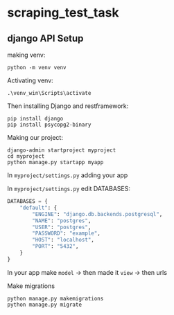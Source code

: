 # scraping_test_task
## django API Setup
making venv:
```shell
python -m venv venv
```

Activating venv:
```shell
.\venv_win\Scripts\activate
```

Then installing Django and restframework:
```shell
pip install django
pip install psycopg2-binary
```

Making our project:
```shell
django-admin startproject myproject
cd myproject
python manage.py startapp myapp
```

In `myproject/settings.py` adding your app

In `myproject/settings.py` edit DATABASES:
```python
DATABASES = {
    "default": {
        "ENGINE": "django.db.backends.postgresql",
        "NAME": "postgres",
        "USER": "postgres",
        "PASSWORD": "example",
        "HOST": "localhost",
        "PORT": "5432",
    }
}
```

In your app make `model` -> then made it `view` -> then urls

Make migrations
```shell
python manage.py makemigrations
python manage.py migrate
```